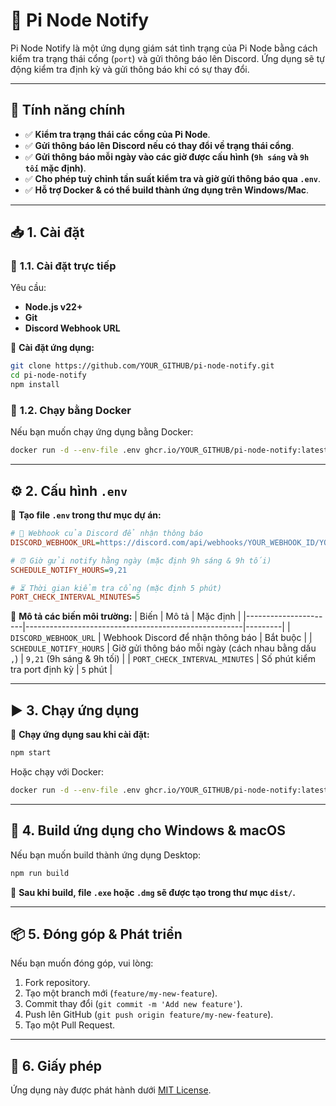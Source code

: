 # 📢 Pi Node Notify

Pi Node Notify là một ứng dụng giám sát tình trạng của Pi Node bằng cách kiểm tra trạng thái cổng (`port`) và gửi thông báo lên Discord. Ứng dụng sẽ tự động kiểm tra định kỳ và gửi thông báo khi có sự thay đổi.

---

## 🚀 **Tính năng chính**
- ✅ **Kiểm tra trạng thái các cổng của Pi Node**.
- ✅ **Gửi thông báo lên Discord nếu có thay đổi về trạng thái cổng**.
- ✅ **Gửi thông báo mỗi ngày vào các giờ được cấu hình (`9h sáng` và `9h tối` mặc định)**.
- ✅ **Cho phép tuỳ chỉnh tần suất kiểm tra và giờ gửi thông báo qua `.env`**.
- ✅ **Hỗ trợ Docker & có thể build thành ứng dụng trên Windows/Mac**.

---

## 📥 **1. Cài đặt**
### 🔹 **1.1. Cài đặt trực tiếp**
Yêu cầu:
- **Node.js v22+**
- **Git**
- **Discord Webhook URL**

📍 **Cài đặt ứng dụng:**
```sh
git clone https://github.com/YOUR_GITHUB/pi-node-notify.git
cd pi-node-notify
npm install
```

### 🔹 **1.2. Chạy bằng Docker**
Nếu bạn muốn chạy ứng dụng bằng Docker:
```sh
docker run -d --env-file .env ghcr.io/YOUR_GITHUB/pi-node-notify:latest
```

---

## ⚙️ **2. Cấu hình `.env`**
📍 **Tạo file `.env` trong thư mục dự án:**
```ini
# 🔗 Webhook của Discord để nhận thông báo
DISCORD_WEBHOOK_URL=https://discord.com/api/webhooks/YOUR_WEBHOOK_ID/YOUR_WEBHOOK_TOKEN

# ⏰ Giờ gửi notify hằng ngày (mặc định 9h sáng & 9h tối)
SCHEDULE_NOTIFY_HOURS=9,21

# ⏳ Thời gian kiểm tra cổng (mặc định 5 phút)
PORT_CHECK_INTERVAL_MINUTES=5
```

📌 **Mô tả các biến môi trường:**
| Biến                 | Mô tả                                                  | Mặc định |
|----------------------|------------------------------------------------------|---------|
| `DISCORD_WEBHOOK_URL` | Webhook Discord để nhận thông báo                  | Bắt buộc |
| `SCHEDULE_NOTIFY_HOURS` | Giờ gửi thông báo mỗi ngày (cách nhau bằng dấu `,`) | `9,21` (9h sáng & 9h tối) |
| `PORT_CHECK_INTERVAL_MINUTES` | Số phút kiểm tra port định kỳ                 | `5` phút |

---

## ▶ **3. Chạy ứng dụng**
📍 **Chạy ứng dụng sau khi cài đặt:**
```sh
npm start
```
Hoặc chạy với Docker:
```sh
docker run -d --env-file .env ghcr.io/YOUR_GITHUB/pi-node-notify:latest
```

---

## 🔨 **4. Build ứng dụng cho Windows & macOS**
Nếu bạn muốn build thành ứng dụng Desktop:
```sh
npm run build
```
📍 **Sau khi build, file `.exe` hoặc `.dmg` sẽ được tạo trong thư mục `dist/`.**

---

## 📦 **5. Đóng góp & Phát triển**
Nếu bạn muốn đóng góp, vui lòng:
1. Fork repository.
2. Tạo một branch mới (`feature/my-new-feature`).
3. Commit thay đổi (`git commit -m 'Add new feature'`).
4. Push lên GitHub (`git push origin feature/my-new-feature`).
5. Tạo một Pull Request.

---

## 📜 **6. Giấy phép**
Ứng dụng này được phát hành dưới [MIT License](LICENSE).
